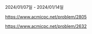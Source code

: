 2024/01/07일 - 2024/01/14일

https://www.acmicpc.net/problem/2805

https://www.acmicpc.net/problem/2632
